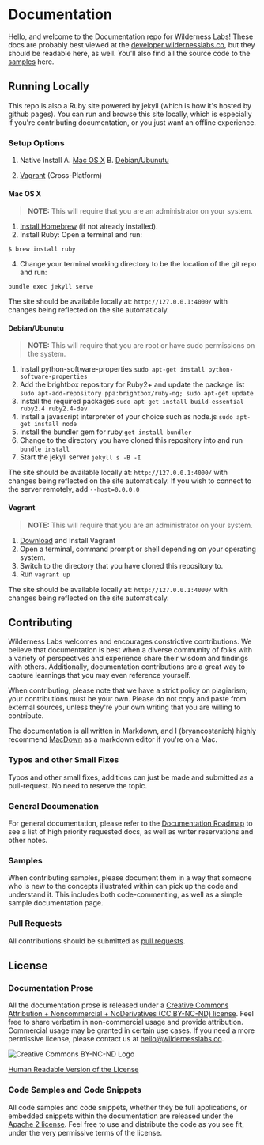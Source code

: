 # Documentation

Hello, and welcome to the Documentation repo for Wilderness Labs! These docs are probably best viewed at the [developer.wildernesslabs.co](http://developer.wildernesslabs.co), but they should be readable here, as well. You'll also find all the source code to the [samples](samples/) here.

## Running Locally

This repo is also a Ruby site powered by jekyll (which is how it's hosted by github pages). You can run and browse this site locally, which is especially if you're contributing documentation, or you just want an offline experience.

### Setup Options

1. Native Install
   A. [Mac OS X](#mac-os-x)
   B. [Debian/Ubunutu](#debian-ubuntu)

2. [Vagrant](#vagrant) (Cross-Platform)

#### Mac OS X
>**NOTE:** This will require that you are an administrator on your system.

1. [Install Homebrew](https://brew.sh/) (if not already installed).
2. Install Ruby:
Open a terminal and run:
```
$ brew install ruby
```
4. Change your terminal working directory to be the location of the git repo and run:
```
bundle exec jekyll serve
```

The site should be available locally at: `http://127.0.0.1:4000/` with changes being reflected on the site automaticaly.

#### Debian/Ubunutu
>**NOTE:** This will require that you are root or have sudo permissions on the system.

1. Install python-software-properties `sudo apt-get install python-software-properties`
2. Add the brightbox repository for Ruby2+ and update the package list `sudo apt-add-repository ppa:brightbox/ruby-ng; sudo apt-get update`
3. Install the required packages `sudo apt-get install build-essential ruby2.4 ruby2.4-dev`
4. Install a javascript interpreter of your choice such as node.js `sudo apt-get install node`
5. Install the bundler gem for ruby `get install bundler`
6. Change to the directory you have cloned this repository into and run `bundle install`
7. Start the jekyll server `jekyll s -B -I`

The site should be available locally at: `http://127.0.0.1:4000/` with changes being reflected on the site automaticaly. If you wish to connect to the server remotely, add `--host=0.0.0.0`

#### Vagrant
>**NOTE:** This will require that you are an administrator on your system.

1. [Download](https://www.vagrantup.com/downloads.html) and Install Vagrant
2. Open a terminal, command prompt or shell depending on your operating system.
3. Switch to the directory that you have cloned this repository to.
4. Run `vagrant up`

The site should be available locally at: `http://127.0.0.1:4000/` with changes being reflected on the site automaticaly.

## Contributing

Wilderness Labs welcomes and encourages constrictive contributions. We believe that documentation is best when a diverse community of folks with a variety of perspectives and experience share their wisdom and findings with others. Additionally, documentation contributions are a great way to capture learnings that you may even reference yourself.

When contributing, please note that we have a strict policy on plagiarism; your contributions must be your own. Please do not copy and paste from external sources, unless they're your own writing that you are willing to contribute.

The documentation is all written in Markdown, and I (bryancostanich) highly recommend [MacDown](https://macdown.uranusjr.com/) as a markdown editor if you're on a Mac. 

### Typos and other Small Fixes

Typos and other small fixes, additions can just be made and submitted as a pull-request. No need to reserve the topic.

### General Documenation

For general documentation, please refer to the [Documentation Roadmap](DocumentationRoadmap.md) to see a list of high priority requested docs, as well as writer reservations and other notes. 

### Samples

When contributing samples, please document them in a way that someone who is new to the concepts illustrated within can pick up the code and understand it. This includes both code-commenting, as well as a simple sample documentation page. 

### Pull Requests

All contributions should be submitted as [pull requests](https://help.github.com/articles/about-pull-requests/). 

## License

### Documentation Prose

All the documentation prose is released under a [Creative Commons 
Attribution + Noncommercial + NoDerivatives (CC BY-NC-ND) license](Licenses/CreativecCommons_BY_NC_ND.md). Feel free to share verbatim in non-commercial usage and provide attribution. Commercial usage may be granted in certain use cases. If you need a more permissive license, please contact us at [hello@wildernesslabs.co](mailto:hell@wildernesslabs.co).

![Creative Commons BY-NC-ND Logo](Licenses/Cc-by-nc-nd_icon.png)

[Human Readable Version of the License](https://creativecommons.org/licenses/by-nc-nd/4.0/)

### Code Samples and Code Snippets

All code samples and code snippets, whether they be full applications, or embedded snippets within the documentation are released under the [Apache 2 license](License/Apache2_License.md). Feel free to use and distribute the code as you see fit, under the very permissive terms of the license.
